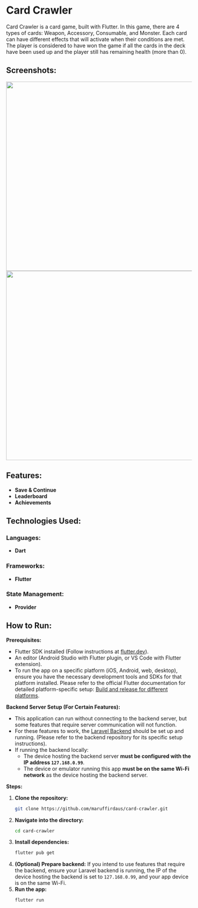 # Card Crawler

Card Crawler is a card game, built with Flutter. In this game, there are 4 types of cards: Weapon, Accessory, Consumable, and Monster. Each card can have different effects that will activate when their conditions are met. The player is considered to have won the game if all the cards in the deck have been used up and the player still has remaining health (more than 0).

## Screenshots:

<img src="https://github.com/user-attachments/assets/bb087549-2d71-4090-bc20-77ae6fc8b341" height="512px">
<img src="https://github.com/user-attachments/assets/e39b031a-f69a-4fce-8e7a-7b7d705fc8ff" height="512px">

## Features:

* **Save & Continue**
* **Leaderboard**
* **Achievements**

## Technologies Used:

### Languages:
* **Dart**

### Frameworks:
* **Flutter**

### State Management:
* **Provider**

## How to Run:

**Prerequisites:**

* Flutter SDK installed (Follow instructions at [flutter.dev](https://flutter.dev/docs/get-started/install)).
* An editor (Android Studio with Flutter plugin, or VS Code with Flutter extension).
* To run the app on a specific platform (iOS, Android, web, desktop), ensure you have the necessary development tools and SDKs for that platform installed. Please refer to the official Flutter documentation for detailed platform-specific setup: [Build and release for different platforms](https://docs.flutter.dev/deployment).

**Backend Server Setup (For Certain Features):**

* This application can run without connecting to the backend server, but some features that require server communication will not function.
* For these features to work, the [Laravel Backend](https://github.com/Rubricate12/API_cardcrawler) should be set up and running. (Please refer to the backend repository for its specific setup instructions).
* If running the backend locally:
    * The device hosting the backend server **must be configured with the IP address `127.168.0.99`**.
    * The device or emulator running this app **must be on the same Wi-Fi network** as the device hosting the backend server.

**Steps:**

1.  **Clone the repository:**
    ```bash
    git clone https://github.com/maruffirdaus/card-crawler.git
    ```
2.  **Navigate into the directory:**
    ```bash
    cd card-crawler
    ```
3.  **Install dependencies:**
    ```bash
    flutter pub get
    ```
4.  **(Optional) Prepare backend:** If you intend to use features that require the backend, ensure your Laravel backend is running, the IP of the device hosting the backend is set to `127.168.0.99`, and your app device is on the same Wi-Fi.
5.  **Run the app:**
    ```bash
    flutter run
    ```
